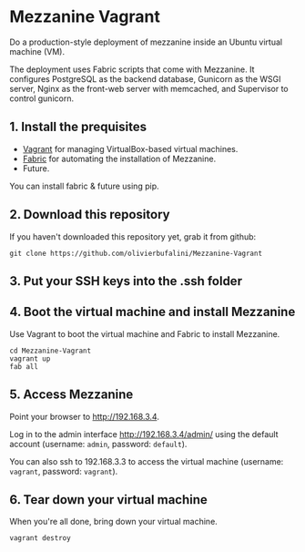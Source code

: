 # Mezzanine Vagrant

Do a production-style deployment of mezzanine inside an Ubuntu virtual machine (VM).

The deployment uses Fabric scripts that come with Mezzanine. It configures PostgreSQL as the backend database,
Gunicorn as the WSGI server, Nginx as the front-web server with memcached, and Supervisor to control gunicorn.

## 1. Install the prequisites

 * [Vagrant](http://vagrantup.com) for managing VirtualBox-based virtual machines.
 * [Fabric](http://docs.fabfile.org) for automating the installation of Mezzanine.
 * Future.

 You can install fabric & future using pip.


## 2. Download this repository

If you haven't downloaded this repository yet, grab it from github:

    git clone https://github.com/olivierbufalini/Mezzanine-Vagrant
    
##  3. Put your SSH keys into the .ssh folder


##  4. Boot the virtual machine and install Mezzanine

Use Vagrant to boot the virtual machine and Fabric to install Mezzanine.

    cd Mezzanine-Vagrant
    vagrant up
    fab all


## 5. Access Mezzanine

Point your browser to <http://192.168.3.4>.

Log in to the admin interface <http://192.168.3.4/admin/> using the default account (username: `admin`, password: `default`).

You can also ssh to 192.168.3.3 to access the virtual machine (username: `vagrant`, password: `vagrant`).


## 6. Tear down your virtual machine

When you're all done, bring down your virtual machine.

    vagrant destroy
